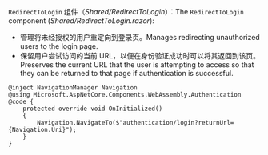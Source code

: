 <span data-ttu-id="e9d57-101">`RedirectToLogin` 组件（*Shared/RedirectToLogin*）：</span><span class="sxs-lookup"><span data-stu-id="e9d57-101">The `RedirectToLogin` component (*Shared/RedirectToLogin.razor*):</span></span>

* <span data-ttu-id="e9d57-102">管理将未经授权的用户重定向到登录页。</span><span class="sxs-lookup"><span data-stu-id="e9d57-102">Manages redirecting unauthorized users to the login page.</span></span>
* <span data-ttu-id="e9d57-103">保留用户尝试访问的当前 URL，以便在身份验证成功时可以将其返回到该页。</span><span class="sxs-lookup"><span data-stu-id="e9d57-103">Preserves the current URL that the user is attempting to access so that they can be returned to that page if authentication is successful.</span></span>

```razor
@inject NavigationManager Navigation
@using Microsoft.AspNetCore.Components.WebAssembly.Authentication
@code {
    protected override void OnInitialized()
    {
        Navigation.NavigateTo($"authentication/login?returnUrl={Navigation.Uri}");
    }
}
```
